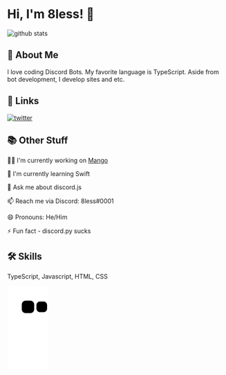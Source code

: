 
# Hi, I'm 8less! 👋

<img src="https://github-readme-stats.vercel.app/api?username=eightless&show_icons=true&theme=dark" alt="github stats" width="45%"/>


## 🚀 About Me
I love coding Discord Bots. My favorite language is TypeScript. Aside from bot development, I develop sites and etc. 


## 🔗 Links
[![twitter](https://img.shields.io/badge/twitter-1DA1F2?style=for-the-badge&logo=twitter&logoColor=white)](https://twitter.com/@iam8less)


## 📚 Other Stuff
👩‍💻 I'm currently working on [Mango](https://github.com/yeardevelopment/mango)

🧠 I'm currently learning Swift

💬 Ask me about discord.js

📫 Reach me via Discord: 8less#0001

😄 Pronouns: He/Him

⚡️ Fun fact - discord.py sucks


## 🛠 Skills
TypeScript, Javascript, HTML, CSS

![Snake animation](https://github.com/madushadhanushka/github-readme/blob/output/github-contribution-snake.svg)

